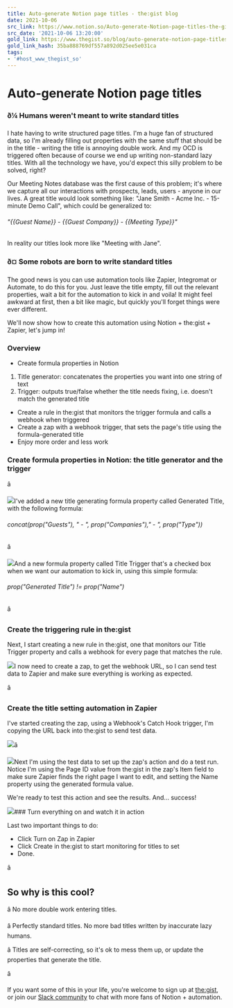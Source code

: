 ```yaml
---
title: Auto-generate Notion page titles - the:gist blog
date: 2021-10-06
src_link: https://www.notion.so/Auto-generate-Notion-page-titles-the-gist-blog-4abfc6dcf05549409c484daa6e3f5d28
src_date: '2021-10-06 13:20:00'
gold_link: https://www.thegist.so/blog/auto-generate-notion-page-titles
gold_link_hash: 35ba888769df557a892d025ee5e031ca
tags:
- '#host_www_thegist_so'
---
```


Auto-generate Notion page titles
================================

### ð¼ Humans weren't meant to write standard titles

I hate having to write structured page titles. I'm a huge fan of structured data, so I'm already filling out properties with the same stuff that should be in the title - writing the title is annoying double work. And my OCD is triggered often because of course we end up writing non-standard lazy titles. With all the technology we have, you'd expect this silly problem to be solved, right? 

Our Meeting Notes database was the first cause of this problem; it's where we capture all our interactions with prospects, leads, users - anyone in our lives. A great title would look something like: "Jane Smith - Acme Inc. - 15-minute Demo Call", which could be generalized to:

###### "{{Guest Name}} - {{Guest Company}} - {{Meeting Type}}"

In reality our titles look more like "Meeting with Jane".

### ð¤ Some robots are born to write standard titles

The good news is you can use automation tools like Zapier, Integromat or Automate, to do this for you. Just leave the title empty, fill out the relevant properties, wait a bit for the automation to kick in and voila! It might feel awkward at first, then a bit like magic, but quickly you'll forget things were ever different.

We'll now show how to create this automation using Notion + the:gist + Zapier, let's jump in!

### Overview

* Create formula properties in Notion
1. Title generator: concatenates the properties you want into one string of text
2. Trigger: outputs true/false whether the title needs fixing, i.e. doesn't match the generated title
* Create a rule in the:gist that monitors the trigger formula and calls a webhook when triggered
* Create a zap with a webhook trigger, that sets the page's title using the formula-generated title
* Enjoy more order and less work

### Create formula properties in Notion: the title generator and the trigger

â

![](https://uploads-ssl.webflow.com/60ef3164d2274974e36a90a0/60f68d5e28efe77341c2fa23_generated-title-formula.png)I've added a new title generating formula property called Generated Title, with the following formula:

###### concat(prop("Guests"), " - ", prop("Companies")," - ", prop("Type"))

â

![](https://uploads-ssl.webflow.com/60ef3164d2274974e36a90a0/60f68dab6cac8d1c9b60d100_trigger-formula.png)And a new formula property called Title Trigger that's a checked box when we want our automation to kick in, using this simple formula:

###### prop("Generated Title") != prop("Name")

â

### Create the triggering rule in the:gist

Next, I start creating a new rule in the:gist, one that monitors our Title Trigger property and calls a webhook for every page that matches the rule.

![](https://uploads-ssl.webflow.com/60ef3164d2274974e36a90a0/60f68dd76bc581062b8a1b1a_set-title-rule.png)I now need to create a zap, to get the webhook URL, so I can send test data to Zapier and make sure everything is working as expected.

â

### Create the title setting automation in Zapier

I've started creating the zap, using a Webhook's Catch Hook trigger, I'm copying the URL back into the:gist to send test data.

![](https://uploads-ssl.webflow.com/60ef3164d2274974e36a90a0/60f68eba2cef7b041d9714c1_Frame%2059.png)â

![](https://uploads-ssl.webflow.com/60ef3164d2274974e36a90a0/60f68edf18e3d5b800e7190d_zap-action.png)Next I'm using the test data to set up the zap's action and do a test run. Notice I'm using the Page ID value from the:gist in the zap's Item field to make sure Zapier finds the right page I want to edit, and setting the Name property using the generated formula value.

We're ready to test this action and see the results. And... success!

![](https://uploads-ssl.webflow.com/60ef3164d2274974e36a90a0/60f68f780caf46e8b959d8d9_Frame%2060.png)### Turn everything on and watch it in action

Last two important things to do:

* Click Turn on Zap in Zapier
* Click Create in the:gist to start monitoring for titles to set
* Done.

â

So why is this cool?
--------------------

â No more double work entering titles.

â Perfectly standard titles. No more bad titles written by inaccurate lazy humans.

â Titles are self-correcting, so it's ok to mess them up, or update the properties that generate the title.

â

If you want some of this in your life, you're welcome to sign up at [the:gist](https://app.thegist.so), or join our [Slack community](https://join.slack.com/t/thegistgroup/shared_invite/zt-rvnaofrl-MTuXmUtRLEyzD5GtpLrPZA) to chat with more fans of Notion + automation.